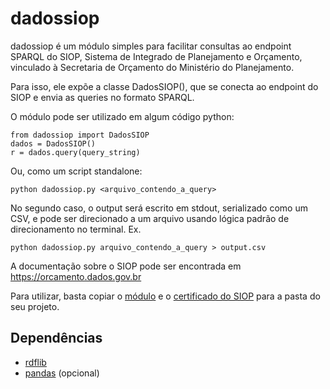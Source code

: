 # dadossiop

dadossiop é um módulo simples para facilitar consultas ao endpoint SPARQL do SIOP,
Sistema de Integrado de Planejamento e Orçamento, vinculado à Secretaria de
Orçamento do Ministério do Planejamento.

Para isso, ele expõe a classe DadosSIOP(), que se conecta ao
endpoint do SIOP e envia as queries no formato SPARQL.

O módulo pode ser utilizado em algum código python:
```
from dadossiop import DadosSIOP
dados = DadosSIOP()
r = dados.query(query_string)
```

Ou, como um script standalone:
```
python dadossiop.py <arquivo_contendo_a_query>
```

No segundo caso, o output será escrito em stdout, serializado como um CSV,
e pode ser direcionado a um arquivo usando lógica padrão de direcionamento no terminal.
Ex.
```
python dadossiop.py arquivo_contendo_a_query > output.csv
```


A documentação sobre o SIOP pode ser encontrada em
https://orcamento.dados.gov.br

Para utilizar, basta copiar o [módulo](https://github.com/camaradadennis/dadossiop/blob/main/dadossiop.py) e o [certificado do SIOP](https://github.com/camaradadennis/dadossiop/blob/main/siop-planejamento-gov-br.pem) para a pasta do seu projeto.

## Dependências
- [rdflib](https://github.com/RDFLib/rdflib)
- [pandas](https://github.com/pandas-dev/pandas) (opcional)
